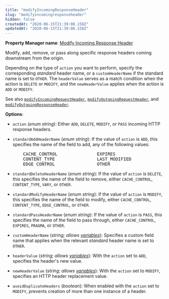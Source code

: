 ```yaml
---
title: "modifyIncomingResponseHeader"
slug: "modifyincomingresponseheader"
hidden: false
createdAt: "2020-06-15T21:39:08.158Z"
updatedAt: "2020-06-15T21:39:08.158Z"
---
```

__Property Manager name__: [Modify Incoming Response Header](https://control.akamai.com/wh/CUSTOMER/AKAMAI/en-US/WEBHELP/property-manager/property-manager-help/csh_lookup.html?id=PM_9031)

Modify, add, remove, or pass along specific response headers coming downstream from the origin.

Depending on the type of `action` you want to perform, specify the corresponding _standard_ header name, or a `customHeaderName` if the standard name is set to `OTHER`.  The `headerValue` serves as a match condition when the action is `DELETE` or `MODIFY`, and the `newHeaderValue` applies when the action is `ADD` or `MODIFY`.

See also [`modifyIncomingRequestHeader`](#modifyincomingrequestheader), [`modifyOutgoingRequestHeader`](#modifyoutgoingrequestheader), and [`modifyOutgoingResponseHeader`](#modifyoutgoingresponseheader).

__Options__:

<div class="option" markdown="1" id="modifyIncomingResponseHeader.action" >

- `action` (_enum string_): Either `ADD`, `DELETE`, `MODIFY`, or `PASS` incoming HTTP response headers.

</div>

<div class="option" markdown="1" id="modifyIncomingResponseHeader.standardAddHeaderName" >

- `standardAddHeaderName` (_enum string_): If the value of `action` is `ADD`, this specifies the name of the field to add, any of the following values:

<pre style="-webkit-column-width:2in;-moz-column-width:2in;column-width:2in;margin-left:3pc">
 CACHE_CONTROL
 CONTENT_TYPE
 EDGE_CONTROL
 EXPIRES
 LAST_MODIFIED
 OTHER
</pre>

</div>

<div class="option" markdown="1" id="modifyIncomingResponseHeader.standardDeleteHeaderName" >

- `standardDeleteHeaderName` (_enum string_): If the value of `action` is `DELETE`, this specifies the name of the field to remove, either `CACHE_CONTROL`, `CONTENT_TYPE`, `VARY`, or `OTHER`.

</div>

<div class="option" markdown="1" id="modifyIncomingResponseHeader.standardModifyHeaderName" >

- `standardModifyHeaderName` (_enum string_): If the value of `action` is `MODIFY`, this specifies the name of the field to modify, either `CACHE_CONTROL`, `CONTENT_TYPE`, `EDGE_CONTROL`, or `OTHER`.

</div>

<div class="option" markdown="1" id="modifyIncomingResponseHeader.standardPassHeaderName" >

- `standardPassHeaderName` (_enum string_): If the value of `action` is `PASS`, this specifies the name of the field to pass through, either `CACHE_CONTROL`, `EXPIRES`, `PRAGMA`, or `OTHER`.

</div>

<div class="option" markdown="1" id="modifyIncomingResponseHeader.customHeaderName" >

- `customHeaderName` (_string; allows [variables](#vf)_): Specifies a custom field name that applies when the relevant _standard_ header name is set to `OTHER`.

</div>

<div class="option" markdown="1" id="modifyIncomingResponseHeader.headerValue" >

- `headerValue` (_string; allows [variables](#vf)_): With the `action` set to `ADD`, specifies the header's new value.

</div>

<div class="option" markdown="1" id="modifyIncomingResponseHeader.newHeaderValue" >

- `newHeaderValue` (_string; allows [variables](#vf)_): With the `action` set to `MODIFY`, specifies an HTTP header replacement value.

</div>

<div class="option" markdown="1" id="modifyIncomingResponseHeader.avoidDuplicateHeaders" >

- `avoidDuplicateHeaders` (_boolean_): When enabled with the `action` set to `MODIFY`, prevents creation of more than one instance of a header.

</div>

</div>

<div class="feature" data-feature="modifyOutgoingRequestHeader" markdown="1">
